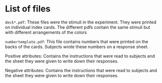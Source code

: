 List of files
=============

`deck*.pdf`: These files were the stimuli in the experiment. They were printed on individual index cards. The different pdfs contain the same stimuli but with different arrangements of the colors

`numbertemplate.pdf`: This file contains numbers that were printed on the backs of the cards. Subjects wrote these numbers on a response sheet.

Positive attributes: Contains the instructions that were read to subjects and the sheet they were given to write down their responses.

Negative attributes: Contains the instructions that were read to subjects and the sheet they were given to write down their responses.